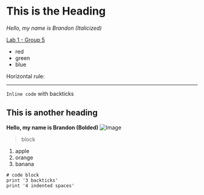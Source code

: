 # This is the Heading
*Hello, my name is Brandon (Italicized)*

[Lab 1 - Group 5](https://docs.google.com/document/d/1mDBfM2ZUmTsA1PWHfRPCO6H-zHAr7aEKaPjRQxxYJlk/edit#)

* red
* green
* blue

Horizontal rule:

---

`Inline code` with backticks	

## This is another heading
**Hello, my name is Brandon (Bolded)**
![Image](https://cdn.kpbs.org/img/photos/2010/01/04/geisel-hr.jpg)

> block

1. apple
2. orange
3. banana

```
# code block
print '3 backticks'
print '4 indented spaces'
```
